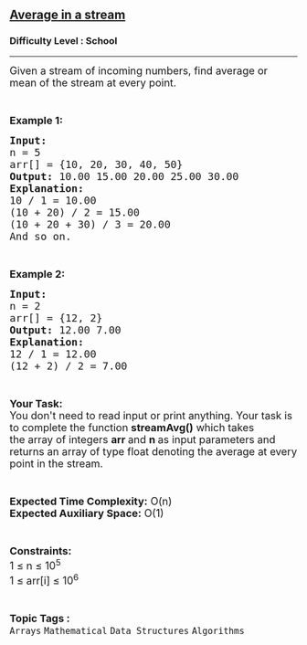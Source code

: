 <h2><a href="https://www.geeksforgeeks.org/problems/average4856/1?page=3&difficulty=School&sortBy=submissions">Average in a stream</a></h2><h3>Difficulty Level : School</h3><hr><div class="problems_problem_content__Xm_eO"><p><span style="font-size:18px">Given a stream of incoming numbers, find average or mean of the stream at every point.</span></p>

<p>&nbsp;</p>

<p><span style="font-size:18px"><strong>Example 1:</strong></span></p>

<pre><span style="font-size:18px"><strong>Input:
</strong>n = 5
arr[] = {10, 20, 30, 40, 50}
<strong>Output: </strong>10.00 15.00 20.00 25.00 30.00 
<strong>Explanation:</strong> 
10 / 1 = 10.00
(10 + 20) / 2 = 15.00
(10 + 20 + 30) / 3 = 20.00
And so on.
</span></pre>

<p>&nbsp;</p>

<p><span style="font-size:18px"><strong>Example 2:</strong></span></p>

<pre><span style="font-size:18px"><strong>Input:
</strong>n = 2
arr[] = {12, 2}
<strong>Output:</strong> 12.00 7.00 
<strong>Explanation:</strong>&nbsp;
12 / 1 = 12.00
(12 + 2) / 2 = 7.00</span></pre>

<p>&nbsp;</p>

<p><span style="font-size:18px"><strong>Your Task:</strong><br>
You don't need to read input or print anything. Your task is to complete the function&nbsp;<strong>streamAvg()</strong>&nbsp;which takes the&nbsp;array of&nbsp;integers&nbsp;<strong>arr </strong>and&nbsp;<strong>n&nbsp;</strong>as input parameters and returns an array of type float&nbsp;denoting the average at&nbsp;every point in the stream.&nbsp;</span></p>

<p>&nbsp;</p>

<p><span style="font-size:18px"><strong>Expected Time Complexity:</strong>&nbsp;O(n)<br>
<strong>Expected Auxiliary Space:</strong>&nbsp;O(1)</span></p>

<p>&nbsp;</p>

<p><span style="font-size:18px"><strong>Constraints:</strong><br>
1 ≤ n ≤ 10<sup>5</sup><br>
1 ≤ arr[i] ≤ 10<sup>6</sup></span></p>
</div><br><p><span style=font-size:18px><strong>Topic Tags : </strong><br><code>Arrays</code>&nbsp;<code>Mathematical</code>&nbsp;<code>Data Structures</code>&nbsp;<code>Algorithms</code>&nbsp;